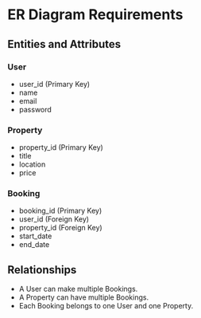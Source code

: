# ER Diagram Requirements

## Entities and Attributes

### User
- user_id (Primary Key)
- name
- email
- password

### Property
- property_id (Primary Key)
- title
- location
- price

### Booking
- booking_id (Primary Key)
- user_id (Foreign Key)
- property_id (Foreign Key)
- start_date
- end_date

## Relationships
- A User can make multiple Bookings.
- A Property can have multiple Bookings.
- Each Booking belongs to one User and one Property.
